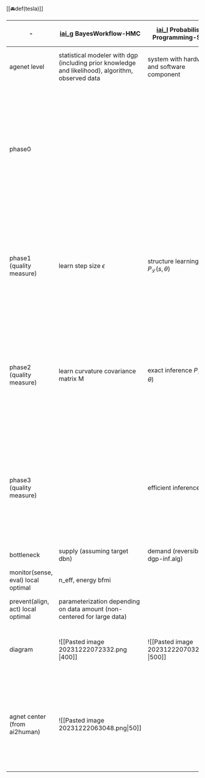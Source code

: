 [[🚘def(tesla)]]

| -                                  | [iai_g](https://github.com/Data4DM/BayesSD/discussions/174) BayesWorkflow-HMC                     | [iai_l](https://github.com/Data4DM/BayesSD/discussions/174) Probabilistic Programming-SMC | [o4s_l](https://github.com/Data4DM/BayesSD/discussions/159)ops for startup<br>[o4e_g](https://github.com/Data4DM/BayesSD/discussions/161) ops for entrepreneur + ecosystem | [[flagship_pioneering]]                                                                                                                                                                                                                                                                                                                        |
| ---------------------------------- | ------------------------------------------------------------------------------------------------- | ----------------------------------------------------------------------------------------- | -------------------------------------------------------------------------------------------------------------------------------------------------------------------------- | ---------------------------------------------------------------------------------------------------------------------------------------------------------------------------------------------------------------------------------------------------------------------------------------------------------------------------------------------- |
| agenet level                       | statistical modeler with dgp (including prior knowledge and likelihood), algorithm, observed data | system with hardware and software component                                               | individual+ai<br>                                                                                                                                                          | small exploration team to a fully independent venture with external leadership.<br><br>                                                                                                                                                                                                                                                        |
| phase0                             |                                                                                                   |                                                                                           |                                                                                                                                                                            | exploration - Aligns with the setup phase where the "agent level" is established. In Flagship's model, this is where they brainstorm about opportunities within emerging areas of science and identify a "venture hypothesis." This maps to the initial setup where statistical models, systems, or individual+AI foundations are established. |
| phase1 (quality measure)           | learn step size $\epsilon$                                                                        | structure learning $P_\mathcal{L}(s,\theta)$                                              | 🌳nail (product-market fit)<br>before graduate with energy and time but no money                                                                                           | ProtoCompany<br>conduct proof-of-concept experiments with ~$1 million and 1 year timeline. Both focus on validation of core hypotheses and establishing fundamental viability.<br><br>structure learning" - determining if the foundational structure of the idea has merit.<br>                                                               |
| phase2 (quality measure)           | learn curvature covariance matrix M                                                               | exact inference $P_\mathcal{L}(y\|s,\theta)$                                              | ⛰️scale (growth given product-market fit)<br>adults with energy and money but no time                                                                                      | NewCo<br>they build business strategy, product plans, and assemble a larger team (20-30 people). Both focus on building upon validated foundations and preparing for significant scaling. In probabilistic terms, this is like "exact inference" - building precision on top of the validated structure.                                       |
| phase3 (quality measure)           |                                                                                                   | efficient inference                                                                       | 🌊sail<br>elderly with time and money but no energy                                                                                                                        | Venture<br><br>recruit external CEOs, operate as a fully spun-out entity, and attract significant external capital. Both represent mature stages where the venture can operate more independently. In probabilistic terms, this is like "efficient inference" - optimizing processes that are now well-established.                            |
| bottleneck                         | supply (assuming target dbn)                                                                      | demand (reversible dgp-inf.alg)                                                           | demand, supply                                                                                                                                                             | killer experiments                                                                                                                                                                                                                                                                                                                             |
| monitor(sense, eval) local optimal | n_eff, energy bfmi                                                                                |                                                                                           | CTO vs CMO perceives higher demand vs supply uncertainty (market vs product)                                                                                               | using numbers instead of names for ProtoCompanies to make discontinuation easier.                                                                                                                                                                                                                                                              |
| prevent(align, act) local optimal  | parameterization depending on data amount (non-centered for large data)                           |                                                                                           | acculturate (frequent synthesize)                                                                                                                                          |                                                                                                                                                                                                                                                                                                                                                |
| diagram                            | ![[Pasted image 20231222072332.png \|400]]                                                        | ![[Pasted image 20231222070323.png \|500]]                                                | ![[Pasted image 20240122063934.png]]<br>![[Pasted image 20231222071150.png \|300]]![[Pasted image 20231226155653.png \|300]]                                               | ![[Pasted image 20250413052819.png]]                                                                                                                                                                                                                                                                                                           |
| agnet center (from ai2human)       | ![[Pasted image 20231222063048.png\|50]]                                                          |                                                                                           | ![[Pasted image 20231222063424.png\|50]]                                                                                                                                   | - Structure learning = Exploration phase (determining if the structure has merit)<br>- Exact inference = ProtoCompany/NewCo phases (validating and refining)<br>- Efficient inference = Venture phase (optimizing a proven model)                                                                                                              |

